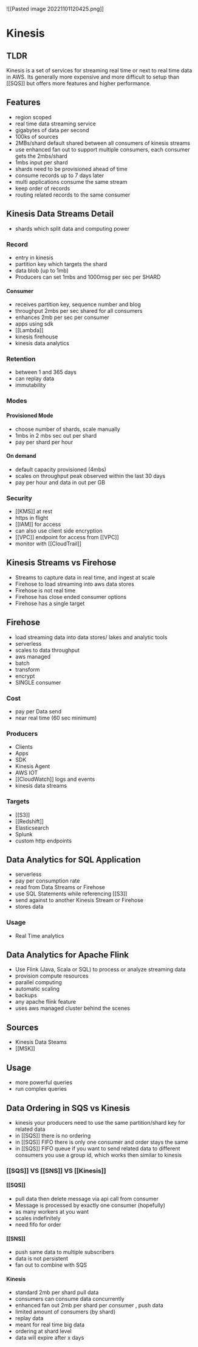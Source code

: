 ![[Pasted image 20221101120425.png]]
# Kinesis

## TLDR
Kinesis is a set of services for streaming real time or next to real time data in AWS. Its generally more expensive and more difficult to setup than [[SQS]] but offers more features and higher performance.


## Features
- region scoped
- real time data streaming service
- gigabytes of data per second
- 100ks of sources
- 2MBs/shard default shared between all consumers of kinesis streams
- use enhanced fan out to support multiple consumers, each consumer gets the 2mbs/shard
- 1mbs input per shard 
- shards need to be provisioned ahead of time
- consume records up to 7 days later
- multi applications consume the same stream
- keep order of records
- routing related records to the same consumer

## Kinesis Data Streams Detail
- shards which split data and computing power

### Record
- entry in kinesis
- partition key which targets the shard
- data blob (up to 1mb)
- Producers can set 1mbs and 1000msg per sec per SHARD

#### Consumer
- receives partition key, sequence number and blog
- throughput 2mbs per sec shared for all consumers
- enhances 2mb per sec per consumer
- apps using sdk
- [[Lambda]]
- kinesis firehouse
- kinesis data analytics

### Retention
- between 1 and 365 days
- can replay data
- immutability

### Modes

#### Provisioned Mode 
- choose number of shards, scale manually
- 1mbs in 2 mbs sec out per shard
- pay per shard per hour

#### On demand
- default capacity provisioned (4mbs)
- scales on throughput peak observed within the last 30 days
- pay per hour and data in out per GB

### Security
- [[KMS]] at rest
- https in flight
- [[IAM]] for access
- can also use client side encryption
- [[VPC]] endpoint for access from [[VPC]]
- monitor with [[CloudTrail]]

## Kinesis Streams vs Firehose
- Streams to capture data in real time, and ingest at scale
- Firehose to load streaming into aws data stores
- Firehose is not real time
- Firehose has close ended consumer options
- Firehose has a single target

## Firehose
- load streaming data into data stores/ lakes and analytic tools
- serverless
- scales to data throughput
- aws managed
- batch
- transform
- encrypt
- SINGLE consumer

### Cost
- pay per Data send
- near real time (60 sec minimum)

### Producers
- Clients
- Apps
- SDK
- Kinesis Agent
- AWS IOT
- [[CloudWatch]] logs and events
- kinesis data streams

### Targets
- [[S3]]
- [[Redshift]]
- Elasticsearch
- Splunk
- custom http endpoints

## Data Analytics for SQL Application
- serverless
- pay per consumption rate
- read from Data Streams or Firehose
- use SQL Statements while referencing [[S3]]
- send against to another Kinesis Stream or Firehose
- stores data

### Usage
- Real Time analytics

## Data Analytics for Apache Flink
- Use Flink (Java, Scala or SQL) to process or analyze streaming data
- provision compute resources
- parallel computing
- automatic scaling
- backups
- any apache flink feature
- uses aws managed cluster behind the scenes

## Sources
- Kinesis Data Steams
-  [[MSK]]

## Usage
- more powerful queries
- run complex queries

## Data Ordering in SQS vs Kinesis
- kinesis your producers need to use the same partition/shard key for related data
- in [[SQS]] there is no ordering
- in [[SQS]] FIFO there is only one consumer and order stays the same
- in [[SQS]] FIFO queue if you want to send related data to different consumers you use a group id, which works then similar to kinesis

### [[SQS]] VS [[SNS]] VS [[Kinesis]]

#### [[SQS]] 
- pull data then delete message via api call from consumer
- Message is processed by exactly one consumer (hopefully)
- as many workers at you want
- scales indefinitely
- need fifo for order

#### [[SNS]]
- push same data to multiple subscribers
- data is not persistent
- fan out to combine with SQS

#### Kinesis
- standard 2mb per shard pull data
- consumers can consume data concurrently
- enhanced fan out 2mb per shard per consumer , push data
- limited amount of consumers (by shard)
- replay data
- meant for real time big data
- ordering at shard level
- data will expire after x days